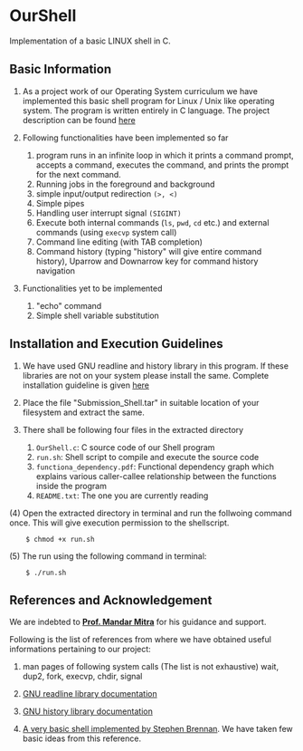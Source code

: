 # OurShell
Implementation of a basic LINUX shell in C.

## Basic Information

1. As a project work of our Operating System curriculum we have implemented this basic shell program for Linux / Unix like operating system. The program is written entirely in C language. The project description can be found [here](https://www.isical.ac.in/~mandar/os/projects.txt)

1. Following functionalities have been implemented so far
	1. program runs in an infinite loop in which it prints a command prompt, accepts a command, executes the command, and prints the prompt for the 	next command.
	1. Running jobs in the foreground and background
	1. simple input/output redirection `(>, <)`
	1. Simple pipes
	1. Handling user interrupt signal `(SIGINT)`
	1. Execute both internal commands (`ls`, `pwd`, `cd` etc.) and external commands (using `execvp` system call)
	1. Command line editing (with TAB completion)
	1. Command history (typing "history" will give entire command history), Uparrow and Downarrow key for command history navigation

1. Functionalities yet to be implemented
	1. "echo" command
	1. Simple shell variable substitution

## Installation and Execution Guidelines

1. We have used GNU readline and history library in this program. If these libraries are not on your system please install the same. Complete installation guideline is given [here](https://tiswww.case.edu/php/chet/readline/rltop.html)

1. Place the file "Submission_Shell.tar" in suitable location of your filesystem and extract the same.

1. There shall be following four files in the extracted directory
	1. `OurShell.c`: C source code of our Shell program
	1. `run.sh`: Shell script to compile and execute the source code
	1. `functiona_dependency.pdf`: Functional dependency graph which explains various caller-callee relationship between the functions inside the program
	1. `README.txt`: The one you are currently reading

(4) Open the extracted directory in terminal and run the follwoing command once. This will give execution permission to the shellscript.

		$ chmod +x run.sh

(5) The run using the following command in terminal:

		$ ./run.sh



## References and Acknowledgement

We are indebted to [**Prof. Mandar Mitra**](https://www.isical.ac.in/~mandar/) for his guidance and support.

Following is the list of references from where we have obtained useful informations pertaining to our project:

1. man pages of following system calls (The list is not exhaustive)
	wait, dup2, fork, execvp, chdir, signal

1. [GNU readline library documentation](https://tiswww.case.edu/php/chet/readline/readline.html)

1. [GNU history library documentation](https://tiswww.case.edu/php/chet/readline/history.html)

1. [A very basic shell implemented by Stephen Brennan](https://brennan.io/2015/01/16/write-a-shell-in-c/).
We have taken few basic ideas from this reference.
